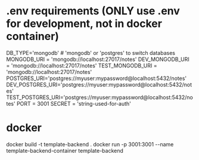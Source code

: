 # .env requirements (ONLY use .env for development, not in docker container)

DB_TYPE='mongodb'  # 'mongodb' or 'postgres' to switch databases
MONGODB_URI = 'mongodb://localhost:27017/notes'
DEV_MONGODB_URI = 'mongodb://localhost:27017/notes'
TEST_MONGODB_URI = 'mongodb://localhost:27017/notes'
POSTGRES_URI='postgres://myuser:mypassword@localhost:5432/notes'
DEV_POSTGRES_URI='postgres://myuser:mypassword@localhost:5432/notes'
TEST_POSTGRES_URI='postgres://myuser:mypassword@localhost:5432/notes'
PORT = 3001
SECRET = 'string-used-for-auth'

# docker

docker build -t template-backend .
docker run -p 3001:3001 --name template-backend-container template-backend
